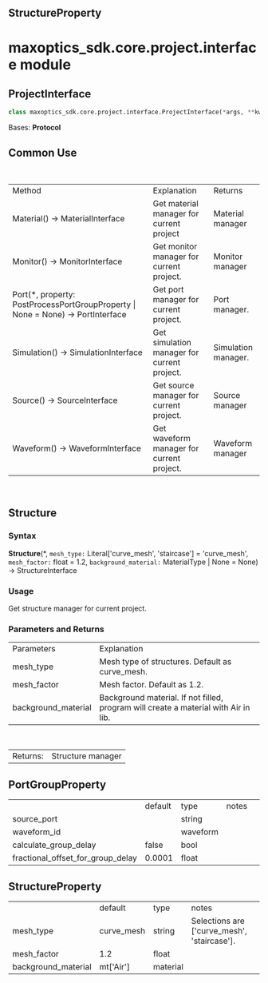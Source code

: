## StructureProperty

# maxoptics_sdk.core.project.interface module

## ProjectInterface
```py
class maxoptics_sdk.core.project.interface.ProjectInterface(*args, **kwargs)
```

Bases: **Protocol**

## Common Use

<br/>
<table class= "custom-table">
  <tr>
    <td class="typeface">Method</td>
    <td class="typeface">Explanation</td>
    <td class="typeface">Returns</td>
  </tr>
  
  <tr>
    <td>Material() → MaterialInterface</td>
    <td>Get material manager for current project</td>
    <td>Material manager</td>
  </tr>
  <tr>
    <td>Monitor() → MonitorInterface</td>
    <td>Get monitor manager for current project.</td>
    <td>Monitor manager</td>
  </tr>
  <tr>
    <td>Port(*, property: PostProcessPortGroupProperty | None = None) → PortInterface</td>
    <td>Get port manager for current project.</td>
    <td>Port manager.</td>
  </tr>
  <tr>
    <td>Simulation() → SimulationInterface</td>
    <td>Get simulation manager for current project.</td>
    <td>Simulation manager.</td>
  </tr>
  <tr>
    <td>Source() → SourceInterface</td>
    <td>Get source manager for current project.</td>
    <td>Source manager</td>
  </tr>
  <tr>
    <td>Waveform() → WaveformInterface</td>
    <td>Get waveform manager for current project.</td>
    <td>Waveform manager</td>
  </tr>
</table>
<br/>

## Structure

### Syntax

**Structure**(*, `mesh_type:` Literal['curve_mesh', 'staircase'] = 'curve_mesh', `mesh_factor:` float = 1.2, `background_material:` MaterialType | None = None) → StructureInterface

### Usage

Get structure manager for current project.

### Parameters and Returns

<table class="custom-table">
  <tr>
    <td class="typeface">Parameters</td>
    <td class="typeface">Explanation</td>
  </tr>
  <tr>
    <td>mesh_type</td>
    <td> Mesh type of structures. Default as curve_mesh.</td>
  </tr>
  <tr>
    <td class="first-column">mesh_factor</td>
    <td class="second-column">Mesh factor. Default as 1.2.
    </td>
  </tr>
  <tr>
    <td>background_material</td>
    <td> Background material. If not filled, program will create a material with Air in lib.</td>
  </tr>
</table>
<br/>
<table class="custom-table">
  <tr>
    <td class="third-column">Returns:</td>
    <td class="fourth-column">Structure manager</td>
  </tr>
</table>

## PortGroupProperty
 <table class="custom-table">
   <tr>
    <td class="typeface"></td>
    <td class="typeface">default</td>
    <td class="typeface">type</td>
    <td class="typeface">notes</td>
  </tr>
  <tr>
    <td>source_port</td>
    <td></td>
    <td>string</td>
    <td>&nbsp;&nbsp;&nbsp;&nbsp;&nbsp;&nbsp;&nbsp;&nbsp;&nbsp;&nbsp;&nbsp;&nbsp;&nbsp;&nbsp;&nbsp;&nbsp;&nbsp;&nbsp;&nbsp;&nbsp;&nbsp;&nbsp;&nbsp;&nbsp;&nbsp;&nbsp;&nbsp;&nbsp;&nbsp;&nbsp;&nbsp;&nbsp;&nbsp;&nbsp;&nbsp;&nbsp;&nbsp;&nbsp;&nbsp;&nbsp;&nbsp;&nbsp;&nbsp;&nbsp;&nbsp;&nbsp;&nbsp;&nbsp;&nbsp;&nbsp;&nbsp;&nbsp;&nbsp;&nbsp;&nbsp;&nbsp;</td>
  </tr>
  <tr>
    <td>waveform_id</td>
    <td></td>
    <td>waveform</td>
    <td></td>
  </tr>
  <tr>
    <td>calculate_group_delay</td>
    <td>false</td>
    <td>bool</td>
    <td></td>
  </tr>
  <tr>
    <td>fractional_offset_for_group_delay</td>
    <td>0.0001</td>
    <td>float</td>
    <td></td>
  </tr>
</table>

## StructureProperty

<table class="custom-table">
   <tr>
    <td class="typeface"></td>
    <td class="typeface">default</td>
    <td class="typeface">type</td>
    <td class="typeface">notes</td>
  </tr>
  <tr>
    <td>mesh_type</td>
    <td>curve_mesh</td>
    <td>string</td>
    <td>Selections are ['curve_mesh', 'staircase'].</td>
  </tr>
  <tr>
    <td>mesh_factor</td>
    <td>1.2</td>
    <td>float</td>
    <td></td>
  </tr>
  <tr>
    <td>background_material</td>
    <td>mt['Air']</td>
    <td>material</td>
    <td></td>
  </tr>
</table>

 
